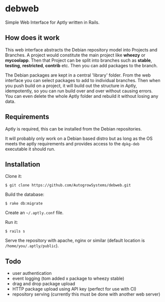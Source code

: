 # debweb

Simple Web Interface for Aptly written in Rails.

## How does it work

This web interface abstracts the Debian repository model into Projects and Branches.  A project would constitute the main project like **wheezy** or **mycoolapp**.  Then that Project can be split into branches such as **stable**, **testing**, **restricted**, **contrib** etc.  Then you can add packages to the branch.

The Debian packages are kept in a central 'library' folder.  From the web interface you can select packages to add to individual branches.  Then when you push build on a project, it will build out the structure in Aptly, idempotently, so you can run build over and over without causing errors.  You can even delete the whole Aptly folder and rebuild it without losing any data.

## Requirements

Aptly is required, this can be installed from the Debian repositories.

It will probably only work on a Debian based distro but as long as the OS meets the aptly requirements and provides access to the `dpkg-deb` executable it should run.

## Installation

Clone it:

    $ git clone https://github.com/AutogrowSystems/debweb.git

Build the database:

    $ rake db:migrate

Create an `~/.aptly.conf` file.

Run it:

    $ rails s

Serve the repository with apache, nginx or similar (default location is `/home/you/.aptly/public`).

## Todo

* user authentication
* event logging (tom added x package to wheezy stable)
* drag and drop package upload
* HTTP package upload using API key (perfect for use with CI)
* repository serving (currently this must be done with another web server)
